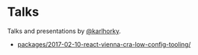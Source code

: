 # Talks

Talks and presentations by [@karlhorky](https://twitter.com/karlhorky).

* [packages/2017-02-10-react-vienna-cra-low-config-tooling/](packages/2017-02-10-react-vienna-cra-low-config-tooling/)
